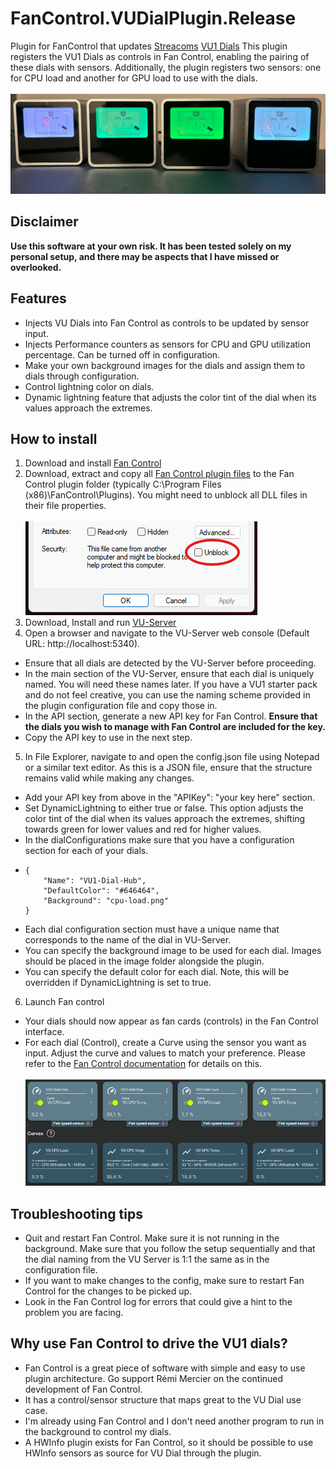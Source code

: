 # FanControl.VUDialPlugin.Release
Plugin for FanControl that updates [Streacoms](https://streacom.com/) [VU1 Dials](https://vudials.com/)
This plugin registers the VU1 Dials as controls in Fan Control, enabling the pairing of these dials with sensors. Additionally, the plugin registers two sensors: one for CPU load and another for GPU load to use with the dials.
<br><br>
![Dials](images/dials.jpg)

## Disclaimer
**Use this software at your own risk. It has been tested solely on my personal setup, and there may be aspects that I have missed or overlooked.**

## Features
- Injects VU Dials into Fan Control as controls to be updated by sensor input.
- Injects Performance counters as sensors for CPU and GPU utilization percentage. Can be turned off in configuration.
- Make your own background images for the dials and assign them to dials through configuration.
- Control lightning color on dials.
- Dynamic lightning feature that adjusts the color tint of the dial when its values approach the extremes.

## How to install
1. Download and install [Fan Control](https://getfancontrol.com/)
2. Download, extract and copy all [Fan Control plugin files](https://github.com/ChiefTomato/FanControl.VUDialPlugin.Releases/releases/download/V003/FanControl.VUDialPlugin.zip) to the Fan Control plugin folder (typically C:\Program Files (x86)\FanControl\Plugins). You might need to unblock all DLL files in their file properties.
<br><br>
![Unblock properties](images/unblock.png)
3. Download, Install and run [VU-Server](https://github.com/SasaKaranovic/VU-Server)
4. Open a browser and navigate to the VU-Server web console (Default URL: http://localhost:5340).
  - Ensure that all dials are detected by the VU-Server before proceeding.
  - In the main section of the VU-Server, ensure that each dial is uniquely named. You will need these names later. If you have a VU1 starter pack and do not feel creative, you can use the naming scheme provided in the plugin configuration file and copy those in.
  - In the API section, generate a new API key for Fan Control. **Ensure that the dials you wish to manage with Fan Control are included for the key.**
  - Copy the API key to use in the next step.
    
5. In File Explorer, navigate to <path> and open the config.json file using Notepad or a similar text editor. As this is a JSON file, ensure that the structure remains valid while making any changes.
  - Add your API key from above in the "APIKey": "your key here" section.
  - Set DynamicLightning to either true or false. This option adjusts the color tint of the dial when its values approach the extremes, shifting towards green for lower values and red for higher values.
  - In the dialConfigurations make sure that you have a configuration section for each of your dials.
  -     {
            "Name": "VU1-Dial-Hub",
            "DefaultColor": "#646464",
            "Background": "cpu-load.png"
        }  
  - Each dial configuration section must have a unique name that corresponds to the name of the dial in VU-Server.
  - You can specify the background image to be used for each dial. Images should be placed in the image folder alongside the plugin.
  - You can specify the default color for each dial. Note, this will be overridden if DynamicLightning is set to true.
   
6. Launch Fan control
  - Your dials should now appear as fan cards (controls) in the Fan Control interface.
  - For each dial (Control), create a Curve using the sensor you want as input. Adjust the curve and values to match your preference. Please refer to the [Fan Control documentation](https://getfancontrol.com/docs/) for details on this.
  <br><br>
![Fan Control view](images/fancontrol.png)

## Troubleshooting tips
- Quit and restart Fan Control. Make sure it is not running in the background. Make sure that you follow the setup sequentially and that the dial naming from the VU Server is 1:1 the same as in the configuration file.
- If you want to make changes to the config, make sure to restart Fan Control for the changes to be picked up.
- Look in the Fan Control log for errors that could give a hint to the problem you are facing.


## Why use Fan Control to drive the VU1 dials?
- Fan Control is a great piece of software with simple and easy to use plugin architecture. Go support Rémi Mercier on the continued development of Fan Control.
- It has a control/sensor structure that maps great to the VU Dial use case.
- I'm already using Fan Control and I don't need another program to run in the background to control my dials.
- A HWInfo plugin exists for Fan Control, so it should be possible to use HWInfo sensors as source for VU Dial through the plugin.
